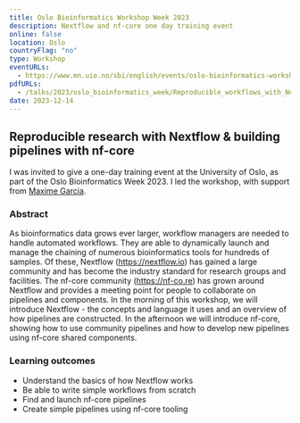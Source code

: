 ```yaml
---
title: Oslo Bioinformatics Workshop Week 2023
description: Nextflow and nf-core one day training event
online: false
location: Oslo
countryFlag: "no"
type: Workshop
eventURLs:
  - https://www.mn.uio.no/sbi/english/events/oslo-bioinformatics-workshop-week-2023/index.html#16
pdfURLs:
  - /talks/2023/oslo_bioinformatics_week/Reproducible_workflows_with_Nextflow_and_nf-core.pdf
date: 2023-12-14
---
```


## Reproducible research with Nextflow & building pipelines with nf-core

I was invited to give a one-day training event at the University of Oslo, as part of the Oslo Bioinformatics Week 2023.
I led the workshop, with support from [Maxime Garcia](https://maxulysse.github.io/).

### Abstract

As bioinformatics data grows ever larger, workflow managers are needed to handle automated workflows. They are able to dynamically launch and manage the chaining of numerous bioinformatics tools for hundreds of samples. Of these, Nextflow (https://nextflow.io) has gained a large community and has become the industry standard for research groups and facilities. The nf-core community (https://nf-co.re) has grown around Nextflow and provides a meeting point for people to collaborate on pipelines and components. In the morning of this workshop, we will introduce Nextflow - the concepts and language it uses and an overview of how pipelines are constructed. In the afternoon we will introduce nf-core, showing how to use community pipelines and how to develop new pipelines using nf-core shared components.

### Learning outcomes

- Understand the basics of how Nextflow works
- Be able to write simple workflows from scratch
- Find and launch nf-core pipelines
- Create simple pipelines using nf-core tooling
